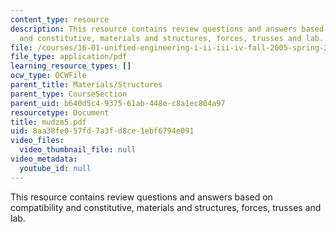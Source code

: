 ```yaml
---
content_type: resource
description: This resource contains review questions and answers based on compatibility
  and constitutive, materials and structures, forces, trusses and lab.
file: /courses/16-01-unified-engineering-i-ii-iii-iv-fall-2005-spring-2006/8aa38fe057fd7a3fd8ce1ebf6794e091_mudzm5.pdf
file_type: application/pdf
learning_resource_types: []
ocw_type: OCWFile
parent_title: Materials/Structures
parent_type: CourseSection
parent_uid: b640d5c4-9375-61ab-448e-c8a1ec804a97
resourcetype: Document
title: mudzm5.pdf
uid: 8aa38fe0-57fd-7a3f-d8ce-1ebf6794e091
video_files:
  video_thumbnail_file: null
video_metadata:
  youtube_id: null
---
```

This resource contains review questions and answers based on compatibility and constitutive, materials and structures, forces, trusses and lab.

